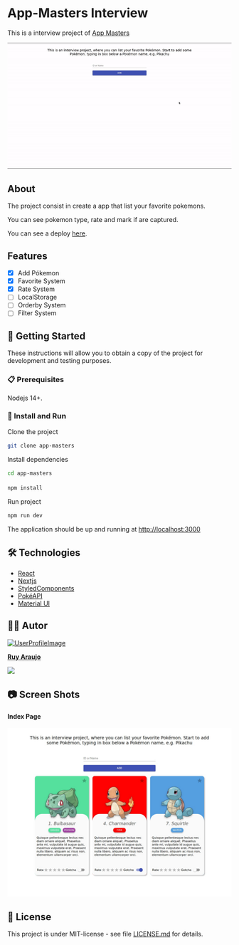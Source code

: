 # App-Masters Interview

This is a interview project of [App Masters](https://appmasters.io/pt/)

![cover](media/cover.gif)

## About

The project consist in create a app that list your favorite pokemons.

You can see pokemon type, rate and mark if are captured.

You can see a deploy [here]().

## Features

- [x] Add Pókemon
- [x] Favorite System
- [x] Rate System
- [ ] LocalStorage
- [ ] Orderby System
- [ ] Filter System

## 🚀 Getting Started

These instructions will allow you to obtain a copy of the project for development and testing purposes.

### 📋 Prerequisites

Nodejs 14+.

### 🔧 Install and Run

Clone the project

```sh
git clone app-masters
```

Install dependencies

```sh
cd app-masters

npm install
```

Run project

```sh
npm run dev
```

The application should be up and running at [http://localhost:3000](http://localhost:3000)

## 🛠️ Technologies

- [React](https://reactjs.org/)
- [Nextjs](https://nextjs.org/)
- [StyledComponents](https://styled-components.com/)
- [PokéAPI](https://pokeapi.co/)
- [Material UI](https://material-ui.com/)

## 🧑‍🎨 Autor

<a href="https://github.com/Ruy-Araujo">
 <img
 src="https://avatars.githubusercontent.com/u/53796141?v=4" 
 width="100px;" 
 alt="UserProfileImage"
 />
 <p><strong>Ruy Araujo</strong></p>
</a>

[<img src="https://img.shields.io/badge/LinkedIn-0077B5?style=for-the-badge&logo=linkedin&logoColor=white" width="100"/>](https://www.linkedin.com/in/ruy-araujo)

## 📷 Screen Shots

#### Index Page

![index Page](media/desktop_index.png)

## 📄 License

This project is under MIT-license - see file [LICENSE.md](https://opensource.org/licenses/MIT) for details.
